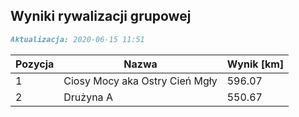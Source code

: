## Wyniki rywalizacji grupowej

```markdown
Aktualizacja: 2020-06-15 11:51
```

Pozycja | Nazwa | Wynik [km] |
------------ | -------------  | -------------
 1 |Ciosy Mocy aka Ostry Cień Mgły | 596.07 
 2 |Drużyna A | 550.67